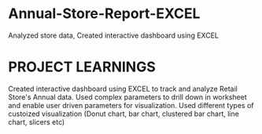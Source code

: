 # Annual-Store-Report-EXCEL
Analyzed store data, Created interactive dashboard using EXCEL

# PROJECT LEARNINGS
Created interactive dashboard using EXCEL to track and analyze Retail Store's Annual data.
Used complex parameters to drill down in worksheet and enable user driven parameters for visualization.
Used different types of custoized visualization (Donut chart, bar chart, clustered bar chart, line chart, slicers etc)
